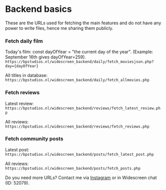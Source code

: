 # Backend basics

These are the URLs used for fetching the main features and do not have any power to write files, hence me sharing them publicly.

### Fetch daily film

  Today's film:
  const dayOfYear = "the current day of the year". (Example: September 16th gives dayOfYear=259).
  `https://bpstudios.nl/widescreen_backend/daily/fetch_moviesjson.php?day={dayOfYear}`
  
  All titles in database:
  `https://bpstudios.nl/widescreen_backend/daily/fetch_allmovies.php`
  
  ### Fetch reviews
  
  Latest review:
  `https://bpstudios.nl/widescreen_backend/reviews/fetch_latest_review.php`
  
  All reviews:
  `https://bpstudios.nl/widescreen_backend/reviews/fetch_reviews.php`
  
  ### Fetch community posts
  
  Latest post:
  `https://bpstudios.nl/widescreen_backend/posts/fetch_latest_post.php`
  
  All reviews:
  `https://bpstudios.nl/widescreen_backend/posts/fetch_posts.php`

Do you need more URLs? Contact me via <a href="https://instagram.com/aronvisser_">Instagram</a> or in Widescreen chat (ID: 52079).


